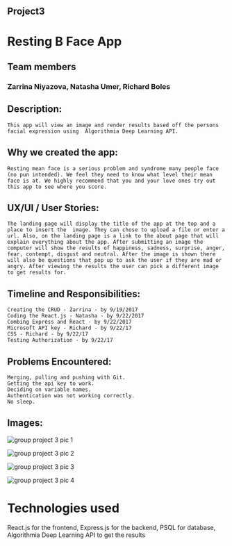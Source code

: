 ## Project3

# Resting B Face App

## Team members 
### Zarrina Niyazova, Natasha Umer, Richard Boles

## Description:
    This app will view an image and render results based off the persons facial expression using  Algorithmia Deep Learning API. 

## Why we created the app:
    Resting mean face is a serious problem and syndrome many people face (no pun intended). We feel they need to know what level their mean face is at. We highly recommend that you and your love ones try out this app to see where you score.

## UX/UI / User Stories:    
    The landing page will display the title of the app at the top and a place to insert the  image. They can chose to upload a file or enter a url. Also, on the landing page is a link to the about page that will explain everything about the app. After submitting an image the computer will show the results of happiness, sadness, surprise, anger, fear, contempt, disgust and neutral. After the image is shown there will also be questions that pop up to ask the user if they are mad or angry. After viewing the results the user can pick a different image to get results for. 

## Timeline and Responsibilities:
    Creating the CRUD - Zarrina - by 9/19/2017
    Coding the React.js - Natasha - by 9/22/2017
    Combing Express and React - by 9/22/2017
    Microsoft API key - Richard - by 9/22/17
    CSS - Richard - by 9/22/17
    Testing Authorization - by 9/22/17

## Problems Encountered:
    Merging, pulling and pushing with Git.
    Getting the api key to work.
    Deciding on variable names.
    Authentication was not working correctly.
    No sleep.


## Images:

![group project 3 pic 1](https://user-images.githubusercontent.com/15146933/30602917-029c9430-9d34-11e7-9882-f7a9ef6de60c.JPG)

![group project 3 pic 2](https://user-images.githubusercontent.com/15146933/30602773-98bd47bc-9d33-11e7-86f1-211528a6cea1.JPG)

![group project 3 pic 3](https://user-images.githubusercontent.com/15146933/30602799-aa7c32d8-9d33-11e7-8677-272b9198815b.JPG)

![group project 3 pic 4](https://user-images.githubusercontent.com/15146933/30602821-bb83959e-9d33-11e7-847a-7fa8650508ca.JPG)

# Technologies used
React.js for the frontend, Express.js for the backend, PSQL for database, Algorithmia Deep Learning API to get the results 
